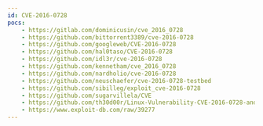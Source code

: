```yaml
---
id: CVE-2016-0728
pocs:
    - https://gitlab.com/dominicusin/cve_2016_0728
    - https://github.com/bittorrent3389/cve-2016-0728
    - https://github.com/googleweb/CVE-2016-0728
    - https://github.com/hal0taso/CVE-2016-0728
    - https://github.com/idl3r/cve-2016-0728
    - https://github.com/kennetham/cve_2016_0728
    - https://github.com/nardholio/cve-2016-0728
    - https://github.com/neuschaefer/cve-2016-0728-testbed
    - https://github.com/sibilleg/exploit_cve-2016-0728
    - https://github.com/sugarvillela/CVE
    - https://github.com/th30d00r/Linux-Vulnerability-CVE-2016-0728-and-Exploit
    - https://www.exploit-db.com/raw/39277
---
```

